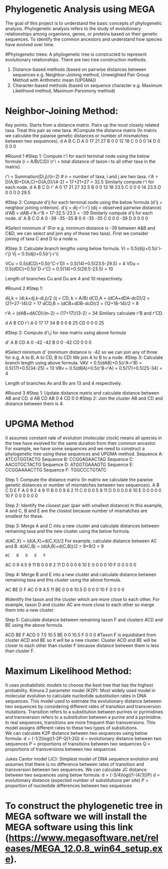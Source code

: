# Phylogenetic Analysis using MEGA
The goal of this project is to understand the basic concepts of phylogenetic analysis. Phylogenetic analysis refers to the study of evolutionary relationships among organisms, genes, or proteins based on their genetic sequences. 
To identify the common ancestors and understand how species have evolved over time.

#Phylogenetic trees: 
A phylogenetic tree is constructed to represent evolutionary relationships.
There are two tree construction methods.
1) Distance-based methods (based on pairwise distances between sequences e.g. Neighbor-Joining method, Unweighted Pair Group Method with Arithmetic mean (UPGMA))
2) Character-based methods (based on sequence character e.g. Maximum Likelihood method, Maximum Parsimony method)

# Neighbor-Joining Method:
Key points:
Starts from a distance matrix.
Pairs up the most closely related taxa.
Treat this pair as new taxa.
#Compute the distance matrix (In matrix we calculate the paiwise genetic distances or number of mismatches between two sequences).
d  A   B   C   D
A  0   17  21  27
B  0   0   12  18
C  0   0   0   14
D  0   0   0   0

#Round 1 
#Step 1: Compute r'i for each terminal node using the below formula (i = A/B/C/D) (r'i = total distance of taxon i to all other taxa in the matrix).

r'i = Summation(Di,j)/(n-2)      # n = number of taxa, i and j are two taxa.
r'A = D(A,B)+D(A,C)+D(A,D)/(4-2) = 17+21+27 = 32.5
Similarly compute r'i for each node.
d  A   B   C   D   r'
A  0   17  21  27  32.5
B  0   0   12  18  23.5
C  0   0   0   14  23.5
D  0   0   0   0   29.5

#Step 2: Compute d'ij for each terminal node using the below formula (d'ij = neighbor joining criterion).
d'ij = dij-r'i-r'j (dij = observed pairwise distance)
d'AB = dAB-r'A-r'B = 17-32.5-23.5 = -39
Similarly compute d'ij for each node.
d'   A   B   C   D
A    0   -39 -35 -35
B    0   0   -35 -35
C    0   0   0   -39
D    0   0   0    0

#Select minimum d' (For e.g. minimum distance is -39 between A&B and C&D, we can select and join any of these two taxa).
First we consider joining of taxa C and D to a node u.

#Step 3: Calculate branch lengths using below formula.
Vi = 0.5(dij)+0.5(r'i-r'j)
Vj = 0.5(dji)+0.5(r'j-r'i)

VCu = 0.5(dCD)+0.5(r'C-r'D) = 0.5(14)+0.5(23.5-29.5) = 4
VDu = 0.5(dDC)+0.5(r'D-r'C) = 0.5(14)+0.5(29.5-23.5) = 10

Length of branches Cu and Du are 4 and 10 respectively.

#Round 2
#Step 1:

dij,k = (di,k+dj,k-di,j)/2   (ij = CD, k = A/B)
dCD,A = (dCA+dDA-dcD)/2 = (21+27-14)/2 = 17
dCD,B = (dCB+dDB-dcD)/2 = (12+18-14)/2 = 8

r'A = (dAB+dACD)/(n-2) = (17+17)/(3-2) = 34
Similary calculate r'B and r'CD.

d   A   B   CD    r'i
A   0   17  17    34
B   0   0   8     25
CD  0   0   0     25

#Step 2: Compute d'i,j for new matrix using above formula

d'   A   B   CD
A    0  -42 -42
B    0   0  -42
CD   0   0   0

#Select minimum d' (minimum distance is -42 so we can join any of three for e.g, A to B, A to CD, B to CD)
We join A to B to a node.
#Step 3: Calculate branch length using above formula.
VAV = 0.5(dAB)+0.5(r'A-r'B) = 0.5(17)+0.5(34-25) = 13
VBv = 0.5(dBA)+0.5(r'B-r'A) = 0.5(17)+0.5(25-34) = 4

Length of branches Av and Bv are 13 and 4 respectively.

#Round 3
#Step 1: Update distance matrix and calculate distance between AB and CD.
d   AB   CD
AB  0     4
CD  0     0
#Step 2: Join the cluster AB and CD and distance between them is 4.

# UPGMA Method
It assumes constant rate of evolution (molecular clock) means all species in the tree have evolved for the same duration from their common ancestor.
For example, we have some sequences and we need to construct a phylogenetic tree using these sequences and UPGMA method.
Sequence A: ATCGTGGTACTG
Sequence B: CCGGAGAACTAG
Sequence C: AACGTGCTACTG
Sequence D: ATGGTGAAAGTG
Sequence E: CCGGAAAACTTG
Sequence F: TGGCCCTGTATC

Step 1: Compute the distance matrix (In matrix we calculate the paiwise genetic distances or number of mismatches between two sequences).
   A   B   C   D   E   F
A  0   9   2   4   9   11
B  0   0   9   6   2   11
C  0   0   0   5   9   11
D  0   0   0   0   6   10
E  0   0   0   0   0   10
F  0   0   0   0   0   0

Step 2: Identify the closest pair (pair with smallest distance)
In this example, A and C, B and E are the closest because number of mismatches are smallest for these.

Step 3: Merge A and C  into a new cluster and calculate distances between remaining taxa and the new cluster using the below formula.

d(AC,X) = (d(A,X)+d(C,X))/2
For example, calculate distance between AC and B.
d(AC,B) = (d(A,B)+d(C,B))/2 = 9+9/2 = 9

    AC   B   D   E   F
AC   0   9   4.5 9  11
B    0   0   6   2  11
D    0   0   0   6  10
E    0   0   0   0  10
F    0   0   0   0  0

Step 4: Merge B and E into a new cluster and calculate distance between remaining taxa and this cluster using the above formula.

   AC   BE   D   F
AC  0   9   4.5   11
BE  0   0   6     10.5
D   0   0   0     10
F   0   0   0     0

#Identify the taxon and the cluster which are more close to each other. For example, taxon D and cluster AC are more close to each other so merge them into a new cluster.

Step 5: Calculate distance between remaining taxon F and clusters ACD and BE using the above formula.

   ACD   BE   F
ACD  0   7.5  10.5
BE   0   0    10.5
F    0   0    0
#Taxon F is equidistant from cluster ACD and BE so it will be a new cluster. Cluster ACD and BE will be closer to each other than cluster F because distance between them is less than cluster F.

# Maximum Likelihood Method:
It uses probabilistic models to choose the best tree that has the highest probability. 
Kimura 2 parameter model (K2P):
Most widely used model in molecular evolution to calculate nucleotide substitution rates in DNA sequences. This model used to estimate the evolutionary distance between two sequences by considering different rates of transition and transversion mutations.
Transition refers to a substitution between purines  or pyrimidines and transversion refers to a substitution between a purine and a pyrimidine.
In real sequences, transitions are more frequent than transversions. This model assigns different rates to these two types of subsitutions.  
We can calculate K2P distance between two sequences using below formula:
d = (-1/2)log((1-2P-Q)1-2Q)
d = evolutionary distance between two sequences
P = proportions of transitions between two sequences
Q = proportions of transversions between two sequences

Jukes Cantor model (JC):
Simplest model of DNA sequence evolution and assumes that there is no difference between rates of transition and transversion between two sequences.
We can calculate JC distance between two sequences using below formula:
d = (-3/4)log((1-(4/3))P)
d = evolutionary distance (expected number of substitutions per site)
P = proportion of nucleotide differences between two sequences 

# To construct the phylogenetic tree in MEGA software we will install the MEGA software using this link (https://www.megasoftware.net/releases/MEGA_12.0.8_win64_setup.exe).
